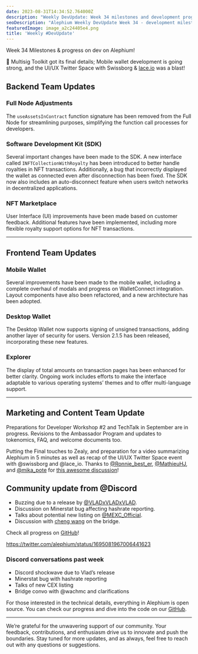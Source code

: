 ```yaml
---
date: 2023-08-31T14:34:52.764000Z
description: "Weekly DevUpdate: Week 34 milestones and development progress on Alephium! Stay informed about the latest advancements and technical developments in the ecosystem."
seoDescription: "Alephium Weekly DevUpdate Week 34 - development milestones and progress. Latest blockchain advancements and technical ecosystem developments."
featuredImage: image_a2c24405e4.png
title: 'Weekly #DevUpdate'
---
```

Week 34 Milestones & progress on dev on Alephium!

🎇 Multisig Toolkit got its final details; Mobile wallet development is going strong, and the UI/UX Twitter Space with Swissborg & [lace.io](https://www.lace.io/) was a blast!

## Backend Team Updates

### Full Node Adjustments

The `useAssetsInContract` function signature has been removed from the Full Node for streamlining purposes, simplifying the function call processes for developers.

### Software Development Kit (SDK)

Several important changes have been made to the SDK. A new interface called `INFTCollectionWithRoyalty` has been introduced to better handle royalties in NFT transactions. Additionally, a bug that incorrectly displayed the wallet as connected even after disconnection has been fixed. The SDK now also includes an auto-disconnect feature when users switch networks in decentralized applications.

### NFT Marketplace

User Interface (UI) improvements have been made based on customer feedback. Additional features have been implemented, including more flexible royalty support options for NFT transactions.

---

## Frontend Team Updates

### Mobile Wallet

Several improvements have been made to the mobile wallet, including a complete overhaul of modals and progress on WalletConnect integration. Layout components have also been refactored, and a new architecture has been adopted.

### Desktop Wallet

The Desktop Wallet now supports signing of unsigned transactions, adding another layer of security for users. Version 2.1.5 has been released, incorporating these new features.

### Explorer

The display of total amounts on transaction pages has been enhanced for better clarity. Ongoing work includes efforts to make the interface adaptable to various operating systems’ themes and to offer multi-language support.

---

## Marketing and Content Team Update

Preparations for Developer Workshop \#2 and TechTalk in September are in progress. Revisions to the Ambassador Program and updates to tokenomics, FAQ, and welcome documents too.

Putting the Final touches to Zealy, and preparation for a video summarizing Alephium in 5 minutes as well as recap of the UI/UX Twitter Space event with @swissborg and @lace_io. Thanks to [@Ronnie_best_er](https://twitter.com/Ronnie_best_er), [@MathieuHJ](https://twitter.com/MathieuHJ), and [@mika_pote](https://twitter.com/mika_pote) for [this awesome discussion](https://youtu.be/VK4QtY_q1ek?si=Gialxp0F1_Z5f-0o)!

## Community update from @Discord

- Buzzing due to a release by [@VLADxVLADxVLAD](https://twitter.com/VLADxVLADxVLAD).
- Discussion on Minerstat bug affecting hashrate reporting.
- Talks about potential new listing on [@MEXC_Official](https://twitter.com/MEXC_Official).
- Discussion with [cheng wang](https://medium.com/u/5b08e6838f2c) on the bridge.

Check all progress on [GitHub](https://github.com/alephium)!

https://twitter.com/alephium/status/1695081967006441623

### Discord conversations past week

- Discord shockwave due to Vlad’s release
- Minerstat bug with hashrate reporting
- Talks of new CEX listing
- Bridge convo with @wachmc and clarifications

For those interested in the technical details, everything in Alephium is open source. You can check our progress and dive into the code on our [GitHub](https://github.com/alephium).

---

We’re grateful for the unwavering support of our community. Your feedback, contributions, and enthusiasm drive us to innovate and push the boundaries. Stay tuned for more updates, and as always, feel free to reach out with any questions or suggestions.

